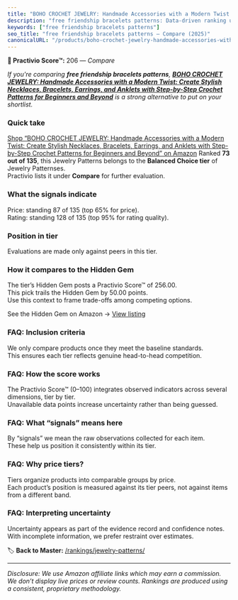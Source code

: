 ```yaml
---
title: "BOHO CROCHET JEWELRY: Handmade Accessories with a Modern Twist: Create Stylish Necklaces, Bracelets, Earrings, and Anklets with Step-by-Step Crochet Patterns for Beginners and Beyond"
description: "free friendship bracelets patterns: Data-driven ranking using the Practivio Score™. Positioned by quality, value, demand, findability, momentum."
keywords: ["free friendship bracelets patterns"]
seo_title: "free friendship bracelets patterns — Compare (2025)"
canonicalURL: "/products/boho-crochet-jewelry-handmade-accessories-with-a-modern-twist-create-stylish-necklaces-bracelets-earrings-and-anklets-with-step-by-step-crochet-patterns-for-beginners-and-beyond-B0FBWLJNX4/"
---
```


**🛒 Practivio Score™:** 206 — _Compare_


*If you're comparing **free friendship bracelets patterns**, **[BOHO CROCHET JEWELRY: Handmade Accessories with a Modern Twist: Create Stylish Necklaces, Bracelets, Earrings, and Anklets with Step-by-Step Crochet Patterns for Beginners and Beyond](https://www.amazon.com/dp/B0FBWLJNX4?tag=practivio-20)** is a strong alternative to put on your shortlist.*
### Quick take
[Shop “BOHO CROCHET JEWELRY: Handmade Accessories with a Modern Twist: Create Stylish Necklaces, Bracelets, Earrings, and Anklets with Step-by-Step Crochet Patterns for Beginners and Beyond” on Amazon](https://www.amazon.com/dp/B0FBWLJNX4?tag=practivio-20)
Ranked **73 out of 135**, this Jewelry Patterns belongs to the **Balanced Choice tier** of Jewelry Patternses.  
Practivio lists it under **Compare** for further evaluation.

### What the signals indicate
Price: standing 87 of 135 (top 65% for price).  
Rating: standing 128 of 135 (top 95% for rating quality).  

### Position in tier
Evaluations are made only against peers in this tier.

### How it compares to the Hidden Gem
The tier’s Hidden Gem posts a Practivio Score™ of 256.00.  
This pick trails the Hidden Gem by 50.00 points.  
Use this context to frame trade-offs among competing options.  

See the Hidden Gem on Amazon → [View listing](https://www.amazon.com/dp/B00JTTF3KU?tag=practivio-20)

### FAQ: Inclusion criteria
We only compare products once they meet the baseline standards.  
This ensures each tier reflects genuine head-to-head competition.

### FAQ: How the score works
The Practivio Score™ (0–100) integrates observed indicators across several dimensions, tier by tier.  
Unavailable data points increase uncertainty rather than being guessed.

### FAQ: What “signals” means here
By “signals” we mean the raw observations collected for each item.  
These help us position it consistently within its tier.

### FAQ: Why price tiers?
Tiers organize products into comparable groups by price.  
Each product’s position is measured against its tier peers, not against items from a different band.

### FAQ: Interpreting uncertainty
Uncertainty appears as part of the evidence record and confidence notes.  
With incomplete information, we prefer restraint over estimates.

<!-- Missing template for Compare/CompareWithinPriceClass -->


🏷️ **Back to Master:** [/rankings/jewelry-patterns/](/rankings/jewelry-patterns/)

---
_Disclosure: We use Amazon affiliate links which may earn a commission. We don’t display live prices or review counts. Rankings are produced using a consistent, proprietary methodology._

